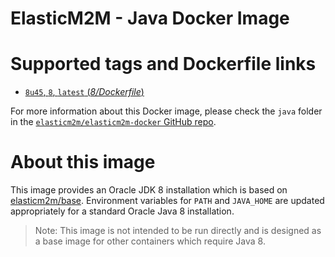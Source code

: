 ElasticM2M - Java Docker Image
==============================

# Supported tags and Dockerfile links

- [`8u45`, `8`, `latest` (*8/Dockerfile*)](https://github.com/elasticm2m/elasticm2m-docker/blob/master/java/8/Dockerfile)

For more information about this Docker image, please check the `java` folder in the [`elasticm2m/elasticm2m-docker` GitHub repo](https://github.com/elasticm2m/elasticm2m-docker).

# About this image

This image provides an Oracle JDK 8 installation which is based on [elasticm2m/base](https://registry.hub.docker.com/u/elasticm2m/base/).  Environment variables for `PATH` and `JAVA_HOME` are updated appropriately for a standard Oracle Java 8 installation.

> Note: This image is not intended to be run directly and is designed as a base image for other containers which require Java 8.